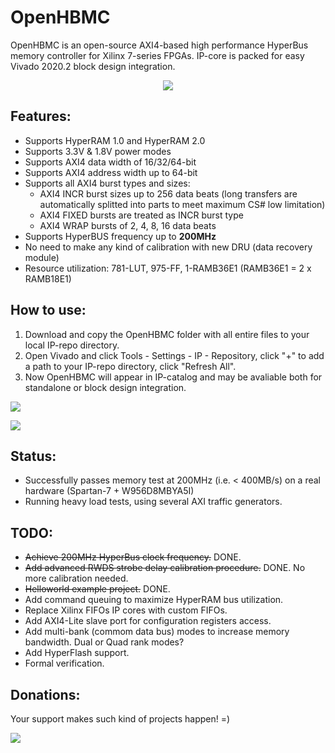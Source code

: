 # OpenHBMC

OpenHBMC is an open-source AXI4-based high performance HyperBus memory controller for Xilinx 7-series FPGAs.
IP-core is packed for easy Vivado 2020.2 block design integration.

<p align="center">
  <img src="/OpenHBMC/data/ipcore_bd.png">
</p>

## Features:

- Supports HyperRAM 1.0 and HyperRAM 2.0
- Supports 3.3V & 1.8V power modes
- Supports AXI4 data width of 16/32/64-bit 
- Supports AXI4 address width up to 64-bit 
- Supports all AXI4 burst types and sizes:
    - AXI4 INCR burst sizes up to 256 data beats (long transfers are automatically splitted into parts to meet maximum CS# low limitation)
    - AXI4 FIXED bursts are treated as INCR burst type
    - AXI4 WRAP bursts of  2, 4, 8, 16 data beats
- Supports HyperBUS frequency up to **200MHz**
- No need to make any kind of calibration with new DRU (data recovery module)
- Resource utilization: 781-LUT, 975-FF, 1-RAMB36E1 (RAMB36E1 = 2 x RAMB18E1)

## How to use:
1. Download and copy the OpenHBMC folder with all entire files to your local IP-repo directory.
2. Open Vivado and click Tools - Settings - IP - Repository, click "+" to add a path to your IP-repo directory, click "Refresh All".
3. Now OpenHBMC will appear in IP-catalog and may be avaliable both for standalone or block design integration.

<p align="left">
  <img src="/OpenHBMC/data/ipcore_opt_0.png">
</p>

<p align="left">
  <img src="/OpenHBMC/data/ipcore_opt_1.png">
</p>

## Status:
- Successfully passes memory test at 200MHz (i.e. < 400MB/s) on a real hardware (Spartan-7 + W956D8MBYA5I)
- Running heavy load tests, using several AXI traffic generators.

## TODO:
- ~~Achieve 200MHz HyperBus clock frequency.~~ DONE.
- ~~Add advanced RWDS strobe delay calibration procedure.~~ DONE. No more calibration needed.
- ~~Helloworld example project.~~ DONE.
- Add command queuing to maximize HyperRAM bus utilization. 
- Replace Xilinx FIFOs IP cores with custom FIFOs.
- Add AXI4-Lite slave port for configuration registers access.
- Add multi-bank (commom data bus) modes to increase memory bandwidth. Dual or Quad rank modes?
- Add HyperFlash support.
- Formal verification.

## Donations:
Your support makes such kind of projects happen! =)
<p align="left">
  <img src="/OpenHBMC/data/wallets.png">
</p>
